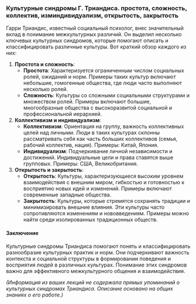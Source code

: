 ### Культурные синдромы Г. Триандиса. простота, сложность, коллектив, изминдивидуализм, открытость, закрытость
Гарри Триандис, известный социальный психолог, внес значительный вклад в понимание межкультурных различий. Он выделил несколько ключевых культурных синдромов, которые помогают описать и классифицировать различные культуры. Вот краткий обзор каждого из них:
1. **Простота и сложность**:
    - **Простота**: Характеризуется ограниченным числом социальных ролей, ожиданий и норм. Примеры таких культур включают небольшие, гомогенные общества, где люди часто выполняют несколько ролей.
    - **Сложность**: Культуры со сложными социальными структурами и множеством ролей. Примеры включают большие, многообразные общества с высокоразвитой социальной и профессиональной иерархией.
2. **Коллективизм и индивидуализм**:
    - **Коллективизм**: Ориентация на группу, важность коллективных целей над личными. Люди в таких культурах склонны рассматривать себя как часть больших коллективов (семья, рабочий коллектив, нация). Примеры: Китай, Япония.
    - **Индивидуализм**: Подчеркивание личной независимости и достижений. Индивидуальные цели и права ставятся выше групповых. Примеры: США, Великобритания.
3. **Открытость и закрытость**:
    - **Открытость**: Культуры, характеризующиеся высоким уровнем взаимодействия с внешним миром, гибкостью и готовностью к восприятию новых идей и изменений. Примеры включают современные западные общества.
    - **Закрытость**: Культуры, которые стремятся сохранять традиции и минимизировать внешние влияния. Эти культуры часто сопротивляются изменениям и нововведениям. Примеры можно найти среди изолированных традиционных обществ.
#### Заключение
Культурные синдромы Триандиса помогают понять и классифицировать разнообразие культурных практик и норм. Они подчеркивают важность контекста и социальной структуры в формировании поведения и восприятия людей в различных культурах. Понимание этих синдромов важно для эффективного межкультурного общения и взаимодействия.

_(Информация из ваших лекций не содержала прямых упоминаний о культурных синдромах Триандиса. Описание основано на общих знаниях о его работе.)_